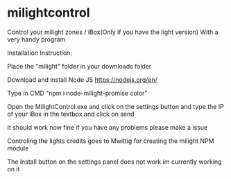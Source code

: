 # milightcontrol
Control your milight zones / iBox(Only if you have the light version) With a very handy program


Installation Instruction:

Place the "milight" folder in your downloads folder

Download and install Node JS
https://nodejs.org/en/

Type in CMD "npm i node-milight-promise color"

Open the MilightControl.exe and click on the settings button and type the IP of your iBox in the textbox and click on send

It should work now fine if you have any problems please make a issue

Controling the lights credits goes to Mwittig for creating the milight NPM module

The install button on the settings panel does not work im currently working on it
